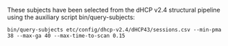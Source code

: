 These subjects have been selected from the dHCP v2.4 structural pipeline
using the auxiliary script bin/query-subjects:

```
bin/query-subjects etc/config/dhcp-v2.4/dHCP43/sessions.csv --min-pma 38 --max-ga 40 --max-time-to-scan 0.15
```
